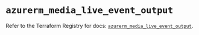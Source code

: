 # `azurerm_media_live_event_output`

Refer to the Terraform Registry for docs: [`azurerm_media_live_event_output`](https://registry.terraform.io/providers/hashicorp/azurerm/3.103.1/docs/resources/media_live_event_output).
